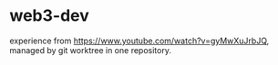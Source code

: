 # web3-dev
experience from https://www.youtube.com/watch?v=gyMwXuJrbJQ, managed by git worktree in one repository.

